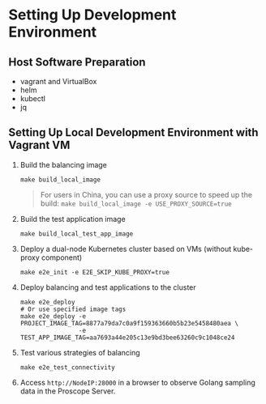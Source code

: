 # Setting Up Development Environment

## Host Software Preparation

* vagrant and VirtualBox
* helm
* kubectl
* jq

## Setting Up Local Development Environment with Vagrant VM

1. Build the balancing image

    ```shell
    make build_local_image
    ```

    > For users in China, you can use a proxy source to speed up the build:
    > `make build_local_image -e USE_PROXY_SOURCE=true`

2. Build the test application image

    ```shell
    make build_local_test_app_image
    ```

3. Deploy a dual-node Kubernetes cluster based on VMs (without kube-proxy component)

    ```shell
    make e2e_init -e E2E_SKIP_KUBE_PROXY=true
    ```

4. Deploy balancing and test applications to the cluster

    ```shell
    make e2e_deploy
    # Or use specified image tags
    make e2e_deploy -e PROJECT_IMAGE_TAG=8877a79da7c0a9f159363660b5b23e5458480aea \
                    -e TEST_APP_IMAGE_TAG=aa7693a44e205c13e9bd3bee63260c9c1048ce24
    ```

5. Test various strategies of balancing

    ```shell
    make e2e_test_connectivity
    ```

6. Access `http://NodeIP:28000` in a browser to observe Golang sampling data in the Proscope Server.
